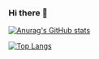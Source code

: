 ### Hi there 👋

[![Anurag's GitHub stats](https://github-readme-stats.vercel.app/api?username=soma-knd)](https://github.com/anuraghazra/github-readme-stats)

[![Top Langs](https://github-readme-stats.vercel.app/api/top-langs/?username=soma-knd&layout=compact)](https://github.com/anuraghazra/github-readme-stats)



<!--
**soma-knd/soma-knd** is a ✨ _special_ ✨ repository because its `README.md` (this file) appears on your GitHub profile.

Here are some ideas to get you started:

- 🔭 I’m currently working on ...
- 🌱 I’m currently learning ...
- 👯 I’m looking to collaborate on ...
- 🤔 I’m looking for help with ...
- 💬 Ask me about ...
- 📫 How to reach me: ...
- 😄 Pronouns: ...
- ⚡ Fun fact: ...
-->
